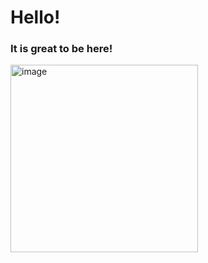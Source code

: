 # Hello!

### It is great to be here!

<img src="https://octodex.github.com/images/yaktocat.png" alt="image" width="300" height="auto">
